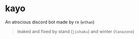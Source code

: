 # kayo
An atrocious discord bot made by rx (`ethan`)
> leaked and fixed by stand (`jishaku`) and winter (`tanazone`)